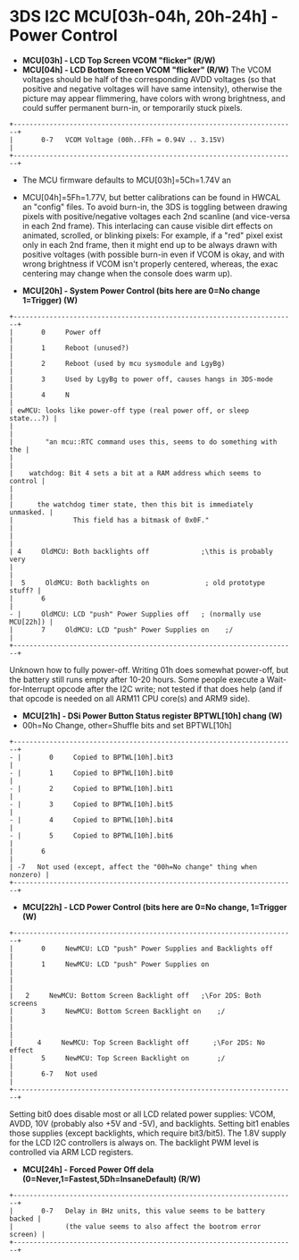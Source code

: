 # 3DS I2C MCU\[03h-04h, 20h-24h\] - Power Control


- **MCU\[03h\] - LCD Top Screen VCOM \"flicker\" (R/W)**
- **MCU\[04h\] - LCD Bottom Screen VCOM \"flicker\" (R/W)**
The VCOM voltages should be half of the corresponding AVDD voltages (so
that positive and negative voltages will have same intensity), otherwise
the picture may appear flimmering, have colors with wrong brightness,
and could suffer permanent burn-in, or temporarily stuck pixels.

```
+-----------------------------------------------------------------------+
|       0-7   VCOM Voltage (00h..FFh = 0.94V .. 3.15V)                  |
+-----------------------------------------------------------------------+
```

- The MCU firmware defaults to MCU\[03h\]=5Ch=1.74V an
- MCU\[04h\]=5Fh=1.77V, but better calibrations can be found in HWCAL an
\"config\" files.
To avoid burn-in, the 3DS is toggling between drawing pixels with
positive/negative voltages each 2nd scanline (and vice-versa in each 2nd
frame). This interlacing can cause visible dirt effects on animated,
scrolled, or blinking pixels: For example, if a \"red\" pixel exist
only in each 2nd frame, then it might end up to be always drawn with
positive voltages (with possible burn-in even if VCOM is okay, and with
wrong brightness if VCOM isn\'t properly centered, whereas, the exac
centering may change when the console does warm up).

- **MCU\[20h\] - System Power Control (bits here are 0=No change
1=Trigger) (W)**

```
+-----------------------------------------------------------------------+
|       0     Power off                                                 |
|       1     Reboot (unused?)                                          |
|       2     Reboot (used by mcu sysmodule and LgyBg)                  |
|       3     Used by LgyBg to power off, causes hangs in 3DS-mode      |
|       4     N                                                         |
| ewMCU: looks like power-off type (real power off, or sleep state...?) |
|                                                                       |
|        "an mcu::RTC command uses this, seems to do something with the |
|                                                                       |
|    watchdog: Bit 4 sets a bit at a RAM address which seems to control |
|                                                                       |
|      the watchdog timer state, then this bit is immediately unmasked. |
|               This field has a bitmask of 0x0F."                      |
|                                                                       |
| 4     OldMCU: Both backlights off             ;\this is probably very 
|                                                                       |
|  5     OldMCU: Both backlights on              ; old prototype stuff? |
|       6                                                               |
- |     OldMCU: LCD "push" Power Supplies off   ; (normally use MCU[22h]) |
|       7     OldMCU: LCD "push" Power Supplies on    ;/                |
+-----------------------------------------------------------------------+
```

Unknown how to fully power-off. Writing 01h does somewhat power-off, but
the battery still runs empty after 10-20 hours. Some people execute a
Wait-for-Interrupt opcode after the I2C write; not tested if that does
help (and if that opcode is needed on all ARM11 CPU core(s) and ARM9
side).

- **MCU\[21h\] - DSi Power Button Status register BPTWL\[10h\] chang
(W)**
- 00h=No Change, other=Shuffle bits and set BPTWL\[10h\]

```
+-----------------------------------------------------------------------+
- |       0     Copied to BPTWL[10h].bit3                                 |
- |       1     Copied to BPTWL[10h].bit0                                 |
- |       2     Copied to BPTWL[10h].bit1                                 |
- |       3     Copied to BPTWL[10h].bit5                                 |
- |       4     Copied to BPTWL[10h].bit4                                 |
- |       5     Copied to BPTWL[10h].bit6                                 |
|       6                                                               |
| -7   Not used (except, affect the "00h=No change" thing when nonzero) |
+-----------------------------------------------------------------------+
```


- **MCU\[22h\] - LCD Power Control (bits here are 0=No change, 1=Trigger
(W)**

```
+-----------------------------------------------------------------------+
|       0     NewMCU: LCD "push" Power Supplies and Backlights off      |
|       1     NewMCU: LCD "push" Power Supplies on                      |
|                                                                       |
|   2     NewMCU: Bottom Screen Backlight off   ;\For 2DS: Both screens 
|       3     NewMCU: Bottom Screen Backlight on    ;/                  |
|                                                                       |
|      4     NewMCU: Top Screen Backlight off      ;\For 2DS: No effect 
|       5     NewMCU: Top Screen Backlight on       ;/                  |
|       6-7   Not used                                                  |
+-----------------------------------------------------------------------+
```

Setting bit0 does disable most or all LCD related power supplies: VCOM,
AVDD, 10V (probably also +5V and -5V), and backlights. Setting bit1
enables those supplies (except backlights, which require bit3/bit5). The
1.8V supply for the LCD I2C controllers is always on. The backlight PWM
level is controlled via ARM LCD registers.

- **MCU\[24h\] - Forced Power Off dela
(0=Never,1=Fastest,5Dh=InsaneDefault) (R/W)**

```
+-----------------------------------------------------------------------+
|       0-7   Delay in 8Hz units, this value seems to be battery backed |
|             (the value seems to also affect the bootrom error screen) |
+-----------------------------------------------------------------------+
```




